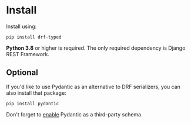 # Install

Install using:

```
pip install drf-typed
```

**Python 3.8** or higher is required. The only required dependency is Django REST Framework.

## Optional

If you'd like to use Pydantic as an alternative to DRF serializers, you can also install that package:

```
pip install pydantic
```

Don't forget to [enable](/views/third_party_schemas/) Pydantic as a third-party schema.
